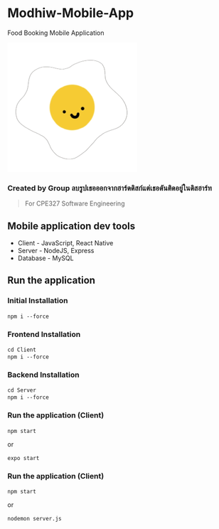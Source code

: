 # Modhiw-Mobile-App
Food Booking Mobile Application

![image](client/assets/modhiwIcon.png)

### Created by Group ลบรูปเธอออกจากฮาร์ดดิสก์แต่เธอดันติดอยู่ในดิสฮาร์ท
> For CPE327 Software Engineering

## Mobile application dev tools
* Client - JavaScript, React Native
* Server - NodeJS, Express
* Database - MySQL

## Run the application

### Initial Installation
```
npm i --force
```

### Frontend Installation
```
cd Client
npm i --force
```

### Backend Installation
```
cd Server
npm i --force
```

### Run the application (Client)
```
npm start
```
or
```
expo start
```

### Run the application (Client)
```
npm start
```
or
```
nodemon server.js
```
